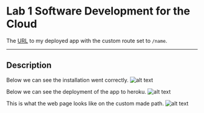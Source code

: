 # Lab 1 Software Development for the Cloud

The [URL](https://cryptic-ocean-47030.herokuapp.com/name) to my deployed app with the custom route set to `/name`.

---

## Description

Below we can see the installation went correctly.
![alt text](https://github.com/[szomer]/[Cloud_Lab1]/blob/[main]/img/img3.png?raw=true)

Below we can see the deployment of the app to heroku.
![alt text](https://github.com/[szomer]/[Cloud_Lab1]/blob/[main]/img/img2.png?raw=true)

This is what the web page looks like on the custom made path.
![alt text](https://github.com/[szomer]/[Cloud_Lab1]/blob/[main]/img/img1.png?raw=true)
